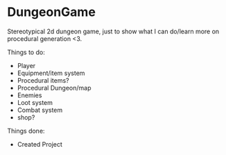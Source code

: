 # DungeonGame

Stereotypical 2d dungeon game, just to show what I can do/learn more on procedural generation <3.

Things to do:
- Player
- Equipment/item system
- Procedural items?
- Procedural Dungeon/map
- Enemies
- Loot system
- Combat system
- shop?

Things done:
- Created Project
